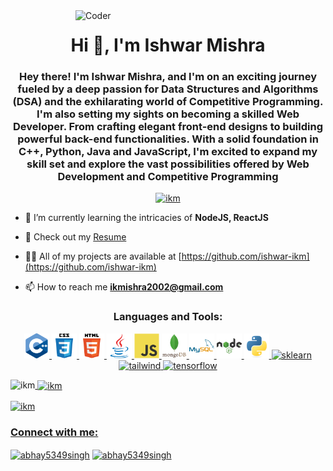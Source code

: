 <img align="right" alt="Coder" width="400" src="https://images.squarespace-cdn.com/content/v1/5769fc401b631bab1addb2ab/1541580611624-TE64QGKRJG8SWAIUS7NS/ke17ZwdGBToddI8pDm48kPoswlzjSVMM-SxOp7CV59BZw-zPPgdn4jUwVcJE1ZvWQUxwkmyExglNqGp0IvTJZamWLI2zvYWH8K3-s_4yszcp2ryTI0HqTOaaUohrI8PI6FXy8c9PWtBlqAVlUS5izpdcIXDZqDYvprRqZ29Pw0o/coding-freak.gif">

<h1 align="center">Hi 👋, I'm Ishwar Mishra</h1>
<h3 align="center">Hey there! I'm Ishwar Mishra, and I'm on an exciting journey fueled by a deep passion for Data Structures and Algorithms (DSA) and the exhilarating world of Competitive Programming. I'm also setting my sights on becoming a skilled Web Developer. From crafting elegant front-end designs to building powerful back-end functionalities. With a solid foundation in C++, Python, Java and JavaScript, I'm excited to expand my skill set and explore the vast possibilities offered by Web Development and Competitive Programming</h3>

<p align="center"> <a href="https://github.com/ryo-ma/github-profile-trophy"><img src="https://github-profile-trophy.vercel.app/?username=ishwar-ikm&row=1" alt="ikm" /></a> </p>

- 🌱 I’m currently learning the intricacies of **NodeJS, ReactJS**

- 📄 Check out my [Resume](https://drive.google.com/file/d/1e6c47JVJLscSyWh04DOgy88AZvkYdUqn/view?usp=drive_link)

- 👨‍💻 All of my projects are available at [https://github.com/ishwar-ikm](https://github.com/ishwar-ikm)

- 📫 How to reach me **ikmishra2002@gmail.com**
<link rel="stylesheet" type='text/css' href="https://cdn.jsdelivr.net/gh/devicons/devicon@latest/devicon.min.css" />
<h3 align="center">Languages and Tools:</h3>
<p align="center"> <a href="https://www.w3schools.com/cpp/" target="_blank" rel="noreferrer"> <img src="https://raw.githubusercontent.com/devicons/devicon/master/icons/cplusplus/cplusplus-original.svg" alt="cplusplus" width="40" height="40"/> </a> <a href="https://www.w3schools.com/css/" target="_blank" rel="noreferrer"> <img src="https://raw.githubusercontent.com/devicons/devicon/master/icons/css3/css3-original-wordmark.svg" alt="css3" width="40" height="40"/> </a> <a href="https://www.w3.org/html/" target="_blank" rel="noreferrer"> <img src="https://raw.githubusercontent.com/devicons/devicon/master/icons/html5/html5-original-wordmark.svg" alt="html5" width="40" height="40"/> </a> <a href="https://www.java.com" target="_blank" rel="noreferrer"> <img src="https://raw.githubusercontent.com/devicons/devicon/master/icons/java/java-original.svg" alt="java" width="40" height="40"/> </a> <a href="https://developer.mozilla.org/en-US/docs/Web/JavaScript" target="_blank" rel="noreferrer"> <img src="https://raw.githubusercontent.com/devicons/devicon/master/icons/javascript/javascript-original.svg" alt="javascript" width="40" height="40"/> </a> <a href="https://www.mongodb.com/" target="_blank" rel="noreferrer"> <img src="https://raw.githubusercontent.com/devicons/devicon/master/icons/mongodb/mongodb-original-wordmark.svg" alt="mongodb" width="40" height="40"/> </a> <a href="https://www.mysql.com/" target="_blank" rel="noreferrer"> <img src="https://raw.githubusercontent.com/devicons/devicon/master/icons/mysql/mysql-original-wordmark.svg" alt="mysql" width="40" height="40"/> </a> <a href="https://nodejs.org" target="_blank" rel="noreferrer"> <img src="https://raw.githubusercontent.com/devicons/devicon/master/icons/nodejs/nodejs-original-wordmark.svg" alt="nodejs" width="40" height="40"/> </a> <a href="https://www.python.org" target="_blank" rel="noreferrer"> <img src="https://raw.githubusercontent.com/devicons/devicon/master/icons/python/python-original.svg" alt="python" width="40" height="40"/> </a> <a href="https://scikit-learn.org/" target="_blank" rel="noreferrer"> <img src="https://cdn.jsdelivr.net/gh/devicons/devicon@latest/icons/scikitlearn/scikitlearn-original.svg" alt="sklearn" width="40" height="40"/> </a> <a href="https://tailwindcss.com/" target="_blank" rel="noreferrer"> <img src="https://www.vectorlogo.zone/logos/tailwindcss/tailwindcss-icon.svg" alt="tailwind" width="40" height="40"/> </a> <a href="https://pandas.pydata.org/" target="_blank" rel="noreferrer"> <img src="https://cdn.jsdelivr.net/gh/devicons/devicon@latest/icons/pandas/pandas-original-wordmark.svg" alt="tensorflow" width="40" height="40"/> </p>

<p><img align="left" src="https://github-readme-stats.vercel.app/api/top-langs?username=ishwar-ikm&hide=jupyter%20notebook&langs_count=8&show_icons=true&locale=en&layout=compact" alt="ikm" /></p>

<p>&nbsp;<img align="center" src="https://github-readme-stats.vercel.app/api?username=ishwar-ikm&show_icons=true&locale=en" alt="ikm" /></p>

<p><img align="center" src="https://github-readme-streak-stats.herokuapp.com/?user=ishwar-ikm&" alt="ikm" /></p>

<h3 align="left">Connect with me:</h3>
<p align="left">
<a href="https://www.linkedin.com/in/ishwar-mishra-056597281/" target="blank"><img align="center" src="https://raw.githubusercontent.com/rahuldkjain/github-profile-readme-generator/master/src/images/icons/Social/linked-in-alt.svg" alt="abhay5349singh" height="30" width="40" /></a>
<a href="https://leetcode.com/ikmishra2002/" target="blank"><img align="center" src="https://raw.githubusercontent.com/rahuldkjain/github-profile-readme-generator/master/src/images/icons/Social/leet-code.svg" alt="abhay5349singh" height="30" width="40" /></a>
</p>
